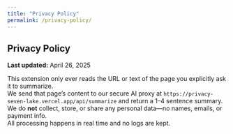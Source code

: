 ```yaml
---
title: "Privacy Policy"
permalink: /privacy-policy/
---
```


## Privacy Policy

**Last updated:** April 26, 2025

This extension only ever reads the URL or text of the page you explicitly ask it to summarize.  
We send that page’s content to our secure AI proxy at `https://privacy-seven-lake.vercel.app/api/summarize` and return a 1–4 sentence summary.  
We do **not** collect, store, or share any personal data—no names, emails, or payment info.  
All processing happens in real time and no logs are kept.

